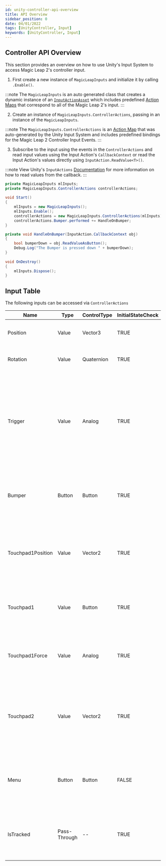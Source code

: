 ```yaml
---
id: unity-controller-api-overview
title: API Overview
sidebar_position: 0
date: 04/01/2022
tags: [UnityController, Input]
keywords: [UnityController, Input]
---
```


## Controller API Overview

This section provides an overview on how to use Unity's Input System to access Magic Leap 2's controller input.

1. First create a new instance of `MagicLeapInputs` and initialize it by calling `.Enable()`.

:::note
The `MagicLeapInputs` is an auto generated class that creates a dynamic instance of an [`InputActionAsset`](https://docs.unity3d.com/Packages/com.unity.inputsystem@1.0/api/UnityEngine.InputSystem.InputActionAsset.html) which includes predefined [Action Maps](https://docs.unity3d.com/Packages/com.unity.inputsystem@1.0/api/UnityEngine.InputSystem.InputActionMap.html) that correspond to all of the Magic Leap 2's input.
:::

2. Create an instance of `MagicLeapInputs.ControllerActions`, passing in an instance of the `MagicLeapInputs`.

:::note
The `MagicLeapInputs.ControllerActions` is an [Action Map](https://docs.unity3d.com/Packages/com.unity.inputsystem@1.0/api/UnityEngine.InputSystem.InputActionMap.html?q=action%20map) that was auto-generated by the Unity Input System and includes predefined bindings for the Magic Leap 2 Controller Input Events.
:::

3. Subscribe to the input using the events in the `ControllerActions` and read input values using the Input Action's `CallbackContext` or read the Input Action's values directly using `InputAction.ReadValue<T>()`.

:::note
View Unity's `InputActions` [Documentation](https://docs.unity3d.com/Packages/com.unity.inputsystem@1.0/api/UnityEngine.InputSystem.InputAction.html) for more information on how to read values from the callback.
:::

```csharp
private MagicLeapInputs mlInputs;
private MagicLeapInputs.ControllerActions controllerActions;
 
void Start()
{
    mlInputs = new MagicLeapInputs();
    mlInputs.Enable();
    controllerActions = new MagicLeapInputs.ControllerActions(mlInputs);
    controllerActions.Bumper.performed += HandleOnBumper;
}

private void HandleOnBumper(InputAction.CallbackContext obj)
{
    bool bumperDown = obj.ReadValueAsButton();
    Debug.Log("The Bumper is pressed down " + bumperDown);
}
 
void OnDestroy()
{         
    mlInputs.Dispose();
}
```

## Input Table
The following inputs can be accessed via `ControllerActions`

| Name              | Type   | ControlType | InitialStateCheck | Description                                                                                                                                                                        |
|-------------------|--------|-------------|-------------------|------------------------------------------------------------------------------------------------------------------------------------------------------------------------------------|
| Position          | Value  | Vector3     |        TRUE       | The position of the controller in world space                                                                                                                                      |
| Rotation          | Value  | Quaternion  |        TRUE       | The rotation of the controller in world space                                                                                                                                      |
| Trigger           | Value  | Analog      |        TRUE       | An analog value between 0-1 corresponding to how far the trigger is pressed. Its activation range and "dead zone" can be assigned under `Project Settings > Input System Package` |
| Bumper            | Button | Button      |        TRUE       | A digital value that corresponds to the pressing of the bumper button above the trigger                                                                                            |
| Touchpad1Position | Value  | Vector2     |        TRUE       | The XY position of the first touch on the touchpad, where the center is `0,0` and the XY values are between `-1` and `1`                                                           |
| Touchpad1         | Value  | Button      |        TRUE       | A digital value that corresponds to the pressing of the touchpad as a button                                                                                                       |
| Touchpad1Force    | Value  | Analog      |        TRUE       | An analog value between 0-1 that corresponds to how hard the touchpad is pressed                                                                                                   |
| Touchpad2         | Value  | Vector2     |        TRUE       | The XY position of the second touch on the touchpad, where the center is `0,0` and the XY values are between `-1` and `1`                                                          |
| Menu              | Button | Button      |       FALSE       | A digital value that corresponds to the pressing of the menu button (above the home button)                                                                                        |
| IsTracked         | Pass-Through |  --     |       TRUE       | A digital value that represents whether the controller is currently connected and tracked                                                                                          |


